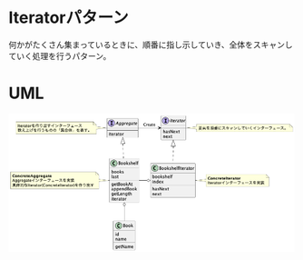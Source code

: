 
# Iteratorパターン
何かがたくさん集まっているときに、順番に指し示していき、全体をスキャンしていく処理を行うパターン。

# UML

![Iterator UML](out/uml/iterator.png)
